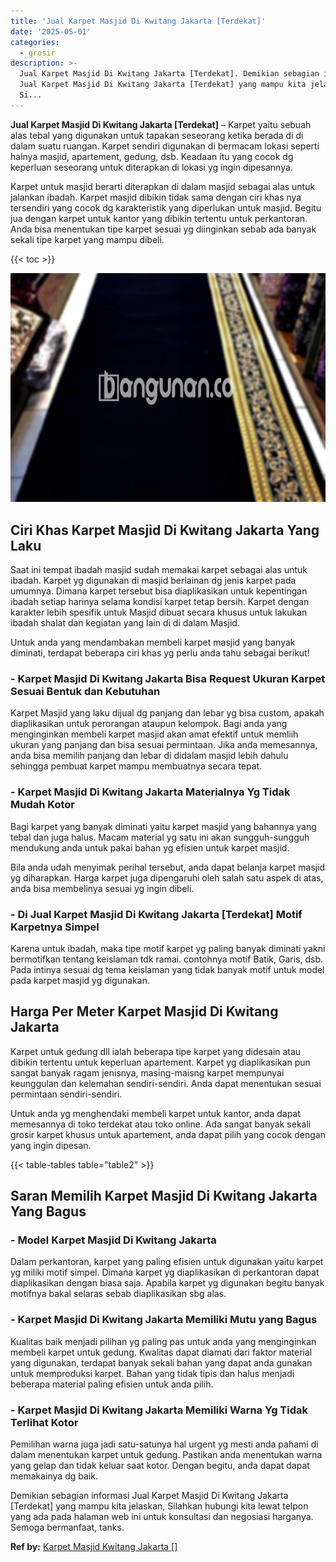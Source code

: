 ```yaml
---
title: 'Jual Karpet Masjid Di Kwitang Jakarta [Terdekat]'
date: '2025-05-01'
categories:
  - grosir
description: >-
  Jual Karpet Masjid Di Kwitang Jakarta [Terdekat]. Demikian sebagian informasi
  Jual Karpet Masjid Di Kwitang Jakarta [Terdekat] yang mampu kita jelaskan,
  Si...
---
```


**Jual Karpet Masjid Di Kwitang Jakarta \[Terdekat\]** – Karpet yaitu sebuah alas tebal yang digunakan untuk tapakan seseorang ketika berada di di dalam suatu ruangan. Karpet sendiri digunakan di bermacam lokasi seperti halnya masjid, apartement, gedung, dsb. Keadaan itu yang cocok dg keperluan seseorang untuk diterapkan di lokasi yg ingin dipesannya.

Karpet untuk masjid berarti diterapkan di dalam masjid sebagai alas untuk jalankan ibadah. Karpet masjid dibikin tidak sama dengan ciri khas nya tersendiri yang cocok dg karakteristik yang diperlukan untuk masjid. Begitu jua dengan karpet untuk kantor yang dibikin tertentu untuk perkantoran. Anda bisa menentukan tipe karpet sesuai yg diinginkan sebab ada banyak sekali tipe karpet yang mampu dibeli.

{{< toc >}}

![Jual Karpet Masjid Di Kwitang Jakarta [Terdekat]](/images/grosir-karpet-murah-78.png)

## Ciri Khas Karpet Masjid Di Kwitang Jakarta Yang Laku

Saat ini tempat ibadah masjid sudah memakai karpet sebagai alas untuk ibadah. Karpet yg digunakan di masjid berlainan dg jenis karpet pada umumnya. Dimana karpet tersebut bisa diaplikasikan untuk kepentingan ibadah setiap harinya selama kondisi karpet tetap bersih. Karpet dengan karakter lebih spesifik untuk Masjid dibuat secara khusus untuk lakukan ibadah shalat dan kegiatan yang lain di di dalam Masjid.

Untuk anda yang mendambakan membeli karpet masjid yang banyak diminati, terdapat beberapa ciri khas yg perlu anda tahu sebagai berikut!

### \- Karpet Masjid Di Kwitang Jakarta Bisa Request Ukuran Karpet Sesuai Bentuk dan Kebutuhan

Karpet Masjid yang laku dijual dg panjang dan lebar yg bisa custom, apakah diaplikasikan untuk perorangan ataupun kelompok. Bagi anda yang menginginkan membeli karpet masjid akan amat efektif untuk memliih ukuran yang panjang dan bisa sesuai permintaan. Jika anda memesannya, anda bisa memilih panjang dan lebar di didalam masjid lebih dahulu sehingga pembuat karpet mampu membuatnya secara tepat.

### \- Karpet Masjid Di Kwitang Jakarta Materialnya Yg Tidak Mudah Kotor

Bagi karpet yang banyak diminati yaitu karpet masjid yang bahannya yang tebal dan juga halus. Macam material yg satu ini akan sungguh-sungguh mendukung anda untuk pakai bahan yg efisien untuk karpet masjid.

Bila anda udah menyimak perihal tersebut, anda dapat belanja karpet masjid yg diharapkan. Harga karpet juga dipengaruhi oleh salah satu aspek di atas, anda bisa membelinya sesuai yg ingin dibeli.

### \- Di Jual Karpet Masjid Di Kwitang Jakarta \[Terdekat\] Motif Karpetnya Simpel

Karena untuk ibadah, maka tipe motif karpet yg paling banyak diminati yakni bermotifkan tentang keislaman tdk ramai. contohnya motif Batik, Garis, dsb. Pada intinya sesuai dg tema keislaman yang tidak banyak motif untuk model pada karpet masjid yg digunakan.

## Harga Per Meter Karpet Masjid Di Kwitang Jakarta

Karpet untuk gedung dll ialah beberapa tipe karpet yang didesain atau dibikin tertentu untuk keperluan apartement. Karpet yg diaplikasikan pun sangat banyak ragam jenisnya, masing-maisng karpet mempunyai keunggulan dan kelemahan sendiri-sendiri. Anda dapat menentukan sesuai permintaan sendiri-sendiri.

Untuk anda yg menghendaki membeli karpet untuk kantor, anda dapat memesannya di toko terdekat atau toko online. Ada sangat banyak sekali grosir karpet khusus untuk apartement, anda dapat pilih yang cocok dengan yang ingin dipesan.

{{< table-tables table="table2" >}}

## Saran Memilih Karpet Masjid Di Kwitang Jakarta Yang Bagus

### \- Model Karpet Masjid Di Kwitang Jakarta

Dalam perkantoran, karpet yang paling efisien untuk digunakan yaitu karpet yg miliki motif simpel. Dimana karpet yg diaplikasikan di perkantoran dapat diaplikasikan dengan biasa saja. Apabila karpet yg digunakan begitu banyak motifnya bakal selaras sebab diaplikasikan sbg alas.

### \- Karpet Masjid Di Kwitang Jakarta Memiliki Mutu yang Bagus

Kualitas baik menjadi pilihan yg paling pas untuk anda yang menginginkan membeli karpet untuk gedung. Kwalitas dapat diamati dari faktor material yang digunakan, terdapat banyak sekali bahan yang dapat anda gunakan untuk memproduksi karpet. Bahan yang tidak tipis dan halus menjadi beberapa material paling efisien untuk anda pilih.

### \- Karpet Masjid Di Kwitang Jakarta Memiliki Warna Yg Tidak Terlihat Kotor

Pemilihan warna juga jadi satu-satunya hal urgent yg mesti anda pahami di dalam menentukan karpet untuk gedung. Pastikan anda menentukan warna yang gelap dan tidak keluar saat kotor. Dengan begitu, anda dapat dapat memakainya dg baik.

Demikian sebagian informasi Jual Karpet Masjid Di Kwitang Jakarta \[Terdekat\] yang mampu kita jelaskan, Silahkan hubungi kita lewat telpon yang ada pada halaman web ini untuk konsultasi dan negosiasi harganya. Semoga bermanfaat, tanks.

**Ref by:**  [Karpet Masjid Kwitang Jakarta []](https://id.wikipedia.org/wiki/Karpet)

